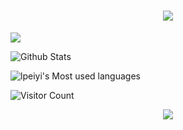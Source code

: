 <h1 align="center">
	<a href="https://sunguoqi.com/">
		<img src="https://readme-typing-svg.herokuapp.com/?lines=Hello!&center=true&size=30">
	</a>
</h1>


<a href="https://blog.csdn.net/qq_34595089?type=blob"><img src="https://img.shields.io/static/v1?label=Blob&message=CSDN&color=red"/></a>

![Github Stats](https://github-readme-stats.vercel.app/api?username=lpeiyi)

![lpeiyi's Most used languages](https://github-readme-stats.vercel.app/api/top-langs/?username=lpeiyi&layout=compact&hide_border=true&langs_count=10)

![Visitor Count](https://profile-counter.glitch.me/all-smile/count.svg)

<div align="center">
	<img src="https://activity-graph.herokuapp.com/graph?username=lpeiyi&theme=xcode" />
</div>
